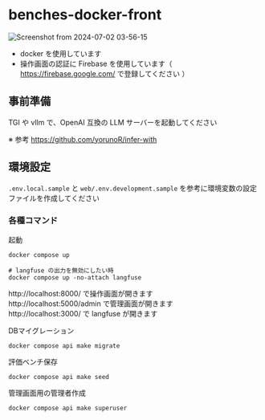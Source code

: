 # benches-docker-front
![Screenshot from 2024-07-02 03-56-15](https://github.com/yorunoR/benches-docker-front/assets/20706270/e7d8f098-c210-4a82-a200-eaa35ce8f0fc)


* docker を使用しています
* 操作画面の認証に Firebase を使用しています（ https://firebase.google.com/ で登録してください ）

## 事前準備
TGI や vllm で、OpenAI 互換の LLM サーバーを起動してください

※ 参考 https://github.com/yorunoR/infer-with

## 環境設定

`.env.local.sample` と `web/.env.development.sample` を参考に環境変数の設定ファイルを作成してください


### 各種コマンド
起動
```
docker compose up

# langfuse の出力を無効にしたい時
docker compose up -no-attach langfuse
```

http://localhost:8000/ で操作画面が開きます  
http://localhost:5000/admin で管理画面が開きます  
http://localhost:3000/ で langfuse が開きます


DBマイグレーション
```
docker compose api make migrate
```

評価ベンチ保存
```
docker compose api make seed
```

管理画面用の管理者作成
```
docker compose api make superuser
```
